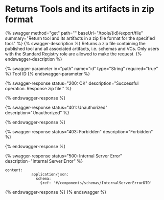 # Returns Tools and its artifacts in zip format

{% swagger method="get" path="" baseUrl="/tools/{id}/export/file" summary="Return tool and its artifacts in a zip file format for the specified tool." %}
{% swagger-description %}
Returns a zip file containing the published tool and all associated artifacts, i.e. schemas and VCs. Only users with the Standard Registry role are allowed to make the request.
{% endswagger-description %}

{% swagger-parameter in="path" name="id" type="String" required="true" %}
Tool ID
{% endswagger-parameter %}

{% swagger-response status="200: OK" description="Successful operation. Response zip file." %}

{% endswagger-response %}

{% swagger-response status="401: Unauthorized" description="Unauthorized" %}

{% endswagger-response %}

{% swagger-response status="403: Forbidden" description="Forbidden" %}

{% endswagger-response %}

{% swagger-response status="500: Internal Server Error" description="Internal Server Error" %}
```
content:
            application/json:
              schema:
                $ref: '#/components/schemas/InternalServerErrorDTO'
```
{% endswagger-response %}
{% endswagger %}
